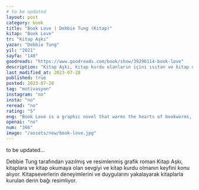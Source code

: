 ```yaml
---
# to be updated
layout: post
category: book
title: "Book Love | Debbie Tung (Kitap)"
kitap: "Book Love"
tr: "Kitap Aşkı"
yazar: "Debbie Tung"
yil: "2021"
sayfa: "140"
goodreads: "https://www.goodreads.com/book/show/39296114-book-love"
description: "Kitap Aşkı, kitap kurdu olanların içini ısıtan ve kitap okumanın keyiflerini, zorluklarını ve tutkularını sevimli çizimlerle anlatan bir grafik roman."
last_modified_at: 2023-07-28
published: true
posted: 2023-07-28
tag: "motivasyon"
instagram: "no"
insta: "no"
reread: "no"
rating: "5"
eng: "Book Love is a graphic novel that warms the hearts of bookworms, beautifully illustrating the joys, challenges, and passions of reading through adorable drawings."
openai: "no"
num: "366"
image: "/assets/new/book-love.jpg"
---
```


to be updated...

Debbie Tung tarafından yazılmış ve resimlenmiş grafik roman Kitap Aşkı, kitaplara ve kitap okumaya olan sevgiyi ve kitap kurdu olmanın keyfini konu alıyor. Kitapseverlerin deneyimlerini ve duygularını yakalayarak kitaplarla kurulan derin bağı resimliyor.
